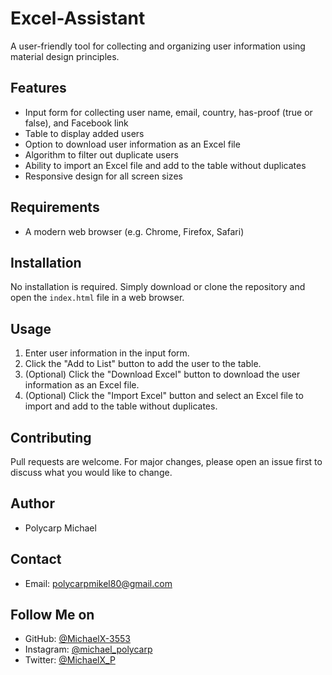 # Excel-Assistant

A user-friendly tool for collecting and organizing user information using material design principles.

## Features

- Input form for collecting user name, email, country, has-proof (true or false), and Facebook link
- Table to display added users
- Option to download user information as an Excel file
- Algorithm to filter out duplicate users
- Ability to import an Excel file and add to the table without duplicates
- Responsive design for all screen sizes

## Requirements

- A modern web browser (e.g. Chrome, Firefox, Safari)

## Installation

No installation is required. Simply download or clone the repository and open the `index.html` file in a web browser.

## Usage

1. Enter user information in the input form.
2. Click the "Add to List" button to add the user to the table.
3. (Optional) Click the "Download Excel" button to download the user information as an Excel file.
4. (Optional) Click the "Import Excel" button and select an Excel file to import and add to the table without duplicates.

## Contributing

Pull requests are welcome. For major changes, please open an issue first to discuss what you would like to change.

## Author

- Polycarp Michael

## Contact

- Email: polycarpmikel80@gmail.com

## Follow Me on

- GitHub: [@MichaelX-3553](https://www.github.com/MichaelX-3553)
- Instagram: [@michael_polycarp](https://www.instagram.com/michael_polycarp/)
- Twitter: [@MichaelX_P](https://www.twitter.com/MichaelX_P)
